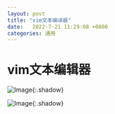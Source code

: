 ```yaml
---
layout: post
title: "vim文本编译器"
date:   2022-7-21 11:29:08 +0800
categories: 通用
---
```


# vim文本编辑器

![Image](https://xusenfeng.github.io/myimages/13.jpg){:.shadow}

![Image](https://xusenfeng.github.io/myimages/14.jpg){:.shadow}